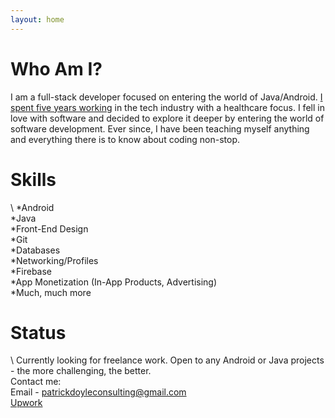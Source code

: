 ```yaml
---
layout: home
---
```

# Who Am I?

I am a full-stack developer focused on entering the world of Java/Android. [I spent five years working](https://www.linkedin.com/in/patricktdoyle/) in the tech industry with a healthcare focus. I fell in love with software and decided to explore it deeper by entering the world of software development.  Ever since, I have been teaching myself anything and everything there is to know about coding non-stop.

# Skills
\\
*Android  
*Java  
*Front-End Design  
*Git  
*Databases  
*Networking/Profiles  
*Firebase  
*App Monetization (In-App Products, Advertising)  
*Much, much more  

# Status
\\
Currently looking for freelance work.  Open to any Android or Java projects - the more challenging, the better.  
Contact me:  
Email - patrickdoyleconsulting@gmail.com  
[Upwork](https://www.upwork.com/o/profiles/users/_~0199ef76ec61573fae/)

